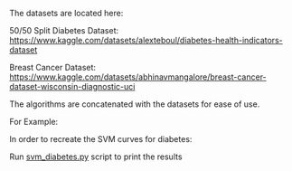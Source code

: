 The datasets are located here:

50/50 Split Diabetes Dataset: https://www.kaggle.com/datasets/alexteboul/diabetes-health-indicators-dataset

Breast Cancer Dataset: https://www.kaggle.com/datasets/abhinavmangalore/breast-cancer-dataset-wisconsin-diagnostic-uci

The algorithms are concatenated with the datasets for ease of use.

For Example:

In order to recreate the SVM curves for diabetes:

Run [svm_diabetes.py](svm_diabetes.py) script to print the results

